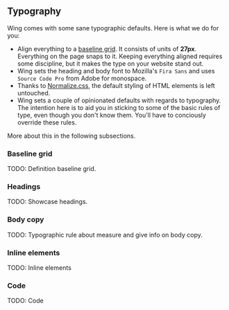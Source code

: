 ## Typography

Wing comes with some sane typographic defaults. Here is what we do for you:

 * Align everything to a [baseline grid]. It consists of units of **27px**.
   Everything on the page snaps to it. Keeping everything aligned requires
   some discipline, but it makes the type on your website stand out.
 * Wing sets the heading and body font to Mozilla's `Fira Sans` and uses
   `Source Code Pro` from Adobe for monospace.
 * Thanks to [Normalize.css], the default styling of HTML elements is left
   untouched.
 * Wing sets a couple of opinionated defaults with regards to typography.
   The intention here is to aid you in sticking to some of the basic rules
   of type, even though you don't know them. You'll have to conciously override
   these rules.

More about this in the following subsections.

### Baseline grid

TODO: Definition baseline grid.

### Headings

TODO: Showcase headings.

### Body copy

TODO: Typographic rule about measure and give info on body copy.

### Inline elements

TODO: Inline elements

### Code

TODO: Code

 [baseline grid]:http://alistapart.com/article/settingtypeontheweb
 [Normalize.css]:http://necolas.github.io/normalize.css/
